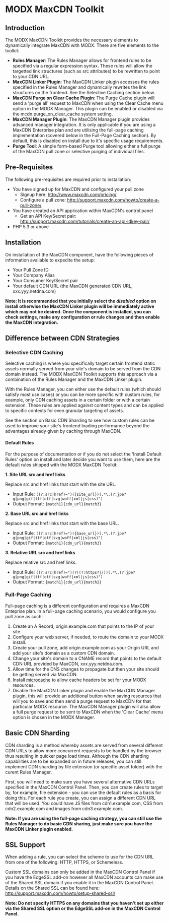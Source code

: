 # MODX MaxCDN Toolkit

## Introduction
The MODX MaxCDN Toolkit provides the necessary elements to dynamically integrate MaxCDN with MODX. There are five elements to the toolkit:

* __Rules Manager__: The Rules Manager allows for frontend rules to be specified via a regular expression syntax. These rules will allow the targetted link structures (such as src attributes) to be rewritten to point to your CDN URL.
* __MaxCDN Linker Plugin__: The MaxCDN Linker plugin accesses the rules specified in the Rules Manager and dynamically rewrites the link structures on the frontend. See the Selective Caching section below.
* __MaxCDN Purge on Clear Cache Plugin__: The Purge Cache plugin will send a 'purge all' request to MaxCDN when using the Clear Cache menu option in the MODX Manager. This plugin can be enabled or disabled via the mcdn.purge_on_clear_cache system setting.
* __MaxCDN Manager Plugin__: The MaxCDN Manager plugin provides advanced manager integration. It is only applicable if you are using a MaxCDN Enterprise plan and are utilising the full-page caching implementation (covered below in the Full-Page Caching section). By default, this is disabled on install due to it's specific usage requirements.
* __Purge Tool__: A simple form-based Purge tool allowing either a full purge of the MaxCDN pull zone or selective purging of individual files.

## Pre-Requisites
The following pre-requisites are required prior to installation:

* You have signed up for MaxCDN and configured your pull zone
	* Signup here: http://www.maxcdn.com/pricing/
    * Configure a pull zone: http://support.maxcdn.com/howto/create-a-pull-zone/
* You have created an API application within MaxCDN's control panel
	* Get an API Key/Secret pair: http://support.maxcdn.com/tutorials/create-an-api-idkey-pair/
* PHP 5.3 or above

## Installation
On installation of the MaxCDN component, have the following pieces of information available to expedite the setup:

* Your Pull Zone ID
* Your Company Alias
* Your Consumer Key/Secret pair
* Your default CDN URL (the MaxCDN generated CDN URL, xxx.yyy.netdna.com)

__Note: It is recommended that you initially select the _disabled_ option on install otherwise the MaxCDN Linker plugin will be immediately active which may not be desired. Once the component is installed, you can check settings, make any configuration or rule changes and then enable the MaxCDN integration.__ 

## Difference between CDN Strategies
### Selective CDN Caching

Selective caching is where you specifically target certain frontend static assets normally served from your site's domain to be served from the CDN domain instead. The MODX MaxCDN Toolkit supports this approach via a combination of the Rules Manager and the MaxCDN Linker plugin.

With the Rules Manager, you can either use the default rules (which should satisfy most use cases) or you can be more specific with custom rules, for example, only CDN caching assets in a certain folder or with a certain extension. These rules are applied against content types and can be applied to specific contexts for even granular targeting of assets.

See the section on Basic CDN Sharding to see how custom rules can be used to improve your site's frontend loading performance beyond the advantages already given by caching through MaxCDN.

#### Default Rules
For the purpose of documentation or if you do not select the 'Install Default Rules' option on install and later decide you want to use them, here are the default rules shipped with the MODX MaxCDN Toolkit:

__1. Site URL src and href links__

Replace src and href links that start with the site URL.

* Input Rule: ``((?:src|href)=")({site_url})(.*\.(?:jpe?g|png|gif|ttf|otf|svg|woff|xml|js|css)")``
* Output Format: ``{match1}{cdn_url}{match3}``

__2. Base URL src and href links__

Replace src and href links that start with the base URL.

* Input Rule: ``((?:src|href)=")({base_url})(.*\.(?:jpe?g|png|gif|ttf|otf|svg|woff|xml|js|css)")``
* Output Format: ``{match1}{cdn_url}{match3}``

__3. Relative URL src and href links__

Replace relative src and href links.

* Input Rule: ``((?:src|href)=")(?!(?:https?|/))(.*\.(?:jpe?g|png|gif|ttf|otf|svg|woff|xml|js|css)")``
* Output Format: ``{match1}{cdn_url}{match2}``

### Full-Page Caching

Full-page caching is a different configuration and requires a MaxCDN Enteprise plan. In a full-page caching scenario, you would configure you pull zone as such:

1. Create an A Record, origin.example.com that points to the IP of your site.
2. Configure your web server, if needed, to route the domain to your MODX install.
3. Create your pull zone, add origin.example.com as your Origin URL and add your site's domain as a custom CDN domain.
4. Change your site's domain to a CNAME record that points to the default CDN URL provided by MaxCDN, xxx.yyy.netdna.com.
5. Allow time for the DNS changes to propagate but then your site should be getting served via MaxCDN.
6. Install [microcache](https://github.com/opengeek/microcache/) to allow cache headers be set for your MODX resources.
7. Disable the MaxCDN Linker plugin and enable the MaxCDN Manager plugin, this will provide an additional button when saving resources that will you to save and then send a purge request to MaxCDN for that particular MODX resource. The MaxCDN Manager plugin will also allow a full purge request to be sent to MaxCDN when the 'Clear Cache' menu option is chosen in the MODX Manager.


## Basic CDN Sharding
CDN sharding is a method whereby assets are served from several different CDN URLs to allow more concurrent requests to be handled by the browser thus resulting in quicker page load times. Although the CDN sharding capabilities are to be expanded on in future releases, you can still implement CDN sharding by file extension (or specific asset folder) with the curent Rules Manager.

First, you will need to make sure you have several alternative CDN URLs specified in the MaxCDN Control Panel. Then, you can create rules to target by, for example, file extension - you can use the default rules as a basis for doing this. For each rule you create, you can assign a different CDN URL that will be used. You could have JS files from cdn1.example.com, CSS from cdn2.example.com and images from cdn3.example.com.

__Note: If you are using the full-page caching strategy, you can still use the Rules Manager to do basic CDN sharing, just make sure you have the MaxCDN Linker plugin enabled.__

## SSL Support

When adding a rule, you can select the scheme to use for the CDN URL from one of the following: HTTP, HTTPS, or Schemeless.

Custom SSL domains can only be added in the MaxCDN Control Panel if you have the EdgeSSL add-on however all MaxCDN accounts can make use of the Shared SSL domain if you enable it in the MaxCDN Control Panel. Details on the Shared SSL can be found here: http://support.maxcdn.com/howto/setup-shared-ssl/

__Note: Do not specify HTTPS on any domains that you haven't set up either via the Shared SSL option or the EdgeSSL add-on in the MaxCDN Control Panel.__
